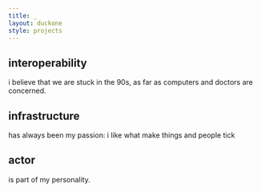 ```yaml
---
title: _
layout: duckone
style: projects
---
```


## interoperability

i believe that we are stuck in the 90s, as far as computers and doctors are concerned.

## infrastructure

has always been my passion: i like what make things and people tick

## actor

is part of my personality.
